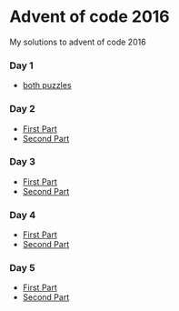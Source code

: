 # Advent of code 2016

My solutions to advent of code 2016

### Day 1
* [both puzzles](https://github.com/RRoggia/roggia-advent-of-code-2016/blob/0cfd3054aa4c75c24d318239ccad3368034b1742/day1/day1.js)

### Day 2
* [First Part](https://github.com/RRoggia/roggia-advent-of-code-2016/blob/ae956fb28f02632333ad4aede90fd27cab2a5505/day2/day2.js)
* [Second Part](https://github.com/RRoggia/roggia-advent-of-code-2016/blob/035ae8ac1e69ad974577d9bfd5214bb094405c32/day2/day2.js)

### Day 3
* [First Part](https://github.com/RRoggia/roggia-advent-of-code-2016/blob/4016cfe081794e1f84ce0ba692dfd14dcd47e543/day3/day3.js)
* [Second Part](https://github.com/RRoggia/roggia-advent-of-code-2016/blob/d3d6dcd9e98b78eeda0c5c9d75707aabeb3be967/day3/day3.js)

### Day 4
* [First Part]()
* [Second Part]()

### Day 5 
* [First Part](https://github.com/RRoggia/roggia-advent-of-code-2016/blob/91cfbbe3bda5f293c7960c7edb71e9070a976f94/day5/day5.js)
* [Second Part](https://github.com/RRoggia/roggia-advent-of-code-2016/blob/175eee549c9e0bc53e4c3bd90ba66268b3f400c3/day5/day5.js)
